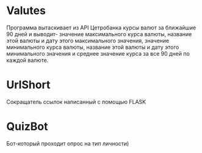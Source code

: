 # Valutes
Программа вытаскивает из API Цетробанка курсы валют за ближайшие 90 дней и выводит-
значение максимального курса валюты, название этой валюты и дату этого максимального значения,
значение минимального курса валюты, название этой валюты и дату этого минимального значения
и среднее значение курса за все 90 дней по каждой валюте.

# UrlShort
Cокращатель ссылок написанный с помощью FLASK

# QuizBot
Бот-который проходит опрос на тип личности)
